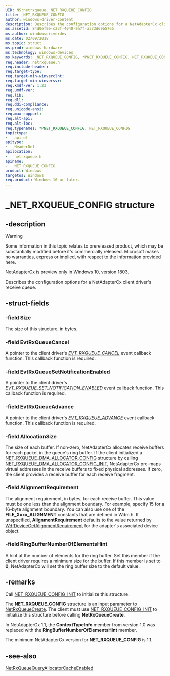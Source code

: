 ```yaml
---
UID: NS:netrxqueue._NET_RXQUEUE_CONFIG
title: _NET_RXQUEUE_CONFIG
author: windows-driver-content
description: Describes the configuration options for a NetAdapterCx client driver's receive queue.
ms.assetid: 84d0ef9e-c23f-4040-9a7f-a373d69b5765
ms.author: windowsdriverdev
ms.date: 02/09/2018
ms.topic: struct
ms.prod: windows-hardware
ms.technology: windows-devices
ms.keywords: _NET_RXQUEUE_CONFIG, *PNET_RXQUEUE_CONFIG, NET_RXQUEUE_CONFIG, 
req.header: netrxqueue.h
req.include-header:
req.target-type:
req.target-min-winverclnt:
req.target-min-winversvr:
req.kmdf-ver: 1.23
req.umdf-ver:
req.lib:
req.dll:
req.ddi-compliance:
req.unicode-ansi:
req.max-support:
req.alt-api:
req.alt-loc:
req.typenames: *PNET_RXQUEUE_CONFIG, NET_RXQUEUE_CONFIG
topictype: 
-	apiref
apitype: 
-	HeaderDef
apilocation: 
-	netrxqueue.h
apiname: 
-	NET_RXQUEUE_CONFIG
product: Windows
targetos: Windows
req.product: Windows 10 or later.
---
```


# _NET_RXQUEUE_CONFIG structure

## -description

> [!WARNING]
> Some information in this topic relates to prereleased product, which may be substantially modified before it's commercially released. Microsoft makes no warranties, express or implied, with respect to the information provided here.
>
> NetAdapterCx is preview only in Windows 10, version 1803.

Describes the configuration options for a NetAdapterCx client driver's receive queue.

## -struct-fields

### -field Size
 The size of this structure, in bytes.

### -field EvtRxQueueCancel
A pointer to the client driver's *[EVT_RXQUEUE_CANCEL](nc-netrxqueue-evt_rxqueue_cancel.md)* event callback function. This callback function is required.
 
### -field EvtRxQueueSetNotificationEnabled
A pointer to the client driver's *[EVT_RXQUEUE_SET_NOTIFICATION_ENABLED](nc-netrxqueue-evt_rxqueue_advance.md)* event callback function. This callback function is required.
 
### -field EvtRxQueueAdvance
A pointer to the client driver's *[EVT_RXQUEUE_ADVANCE](nc-netrxqueue-evt_rxqueue_advance.md)* event callback function. This callback function is required.
 
### -field AllocationSize
The size of each buffer. If non-zero, NetAdapterCx allocates receive buffers for each packet in the queue's ring buffer. If the client initialized a [NET_RXQUEUE_DMA_ALLOCATOR_CONFIG](ns-netrxqueue-_net_rxqueue_dma_allocator_config.md) structure by calling [NET_RXQUEUE_DMA_ALLOCATOR_CONFIG_INIT](nf-netrxqueue-net_rxqueue_dma_allocator_config_init.md), NetAdapterCx pre-maps virtual addresses in the receive buffers to fixed physical addresses. If zero, the client provides a receive buffer for each receive fragment.
 
### -field AlignmentRequirement
The alignment requirement, in bytes, for each receive buffer. This value must be one less than the alignment boundary. For example, specify 15 for a 16-byte alignment boundary. You can also use one of the **FILE_Xxxx_ALIGNMENT** constants that are defined in Wdm.h. If unspecified, **AlignmentRequirement** defaults to the value returned by [WdfDeviceGetAlignmentRequirement](../wdfdevice/nf-wdfdevice-wdfdevicegetalignmentrequirement.md) for the adapter's associated device object.
 
### -field RingBufferNumberOfElementsHint
A hint at the number of elements for the ring buffer. Set this member if the client driver requires a minimum size for the buffer. If this member is set to **0**, NetAdapterCx will set the ring buffer size to the default value.

## -remarks
Call [NET_RXQUEUE_CONFIG_INIT](nf-netrxqueue-net_rxqueue_config_init.md) to initialize this structure.

The **NET_RXQUEUE_CONFIG** structure is an input parameter to [NetRxQueueCreate](nf-netrxqueue-netrxqueuecreate.md). The client must use [NET_RXQUEUE_CONFIG_INIT](nf-netrxqueue-net_rxqueue_config_init.md) to initialize this structure before calling **NetRxQueueCreate**.

In NetAdapterCx 1.1, the **ContextTypeInfo** member from version 1.0 was replaced with the **RingBufferNumberOfElementsHint** member.

The minimum NetAdapterCx version for **NET_RXQUEUE_CONFIG** is 1.1.

## -see-also

[NetRxQueueQueryAllocatorCacheEnabled](nf-netrxqueue-netrxqueuequeryallocatorcacheenabled.md)